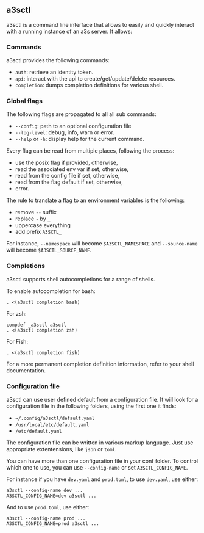 ## a3sctl

a3sctl is a command line interface that allows to easily and quickly interact
with a running instance of an a3s server. It allows:

### Commands

a3sctl provides the following commands:

* `auth`: retrieve an identity token.
* `api`: interact with the api to create/get/update/delete resources.
* `completion`: dumps completion definitions for various shell.

### Global flags

The following flags are propagated to all all sub commands:

* `--config`: path to an optional configuration file
* `--log-level`: debug, info, warn or error.
* `--help` or `-h`: display help for the current command.

Every flag can be read from multiple places, following the process:

* use the posix flag if provided, otherwise,
* read the associated env var if set, otherwise,
* read from the config file if set, otherwise,
* read from the flag default if set, otherwise,
* error.

The rule to translate a flag to an environment variables is the following:

* remove `--` suffix
* replace `-` by `_`
* uppercase everything
* add prefix `A3SCTL_`

For instance, `--namespace` will become `$A3SCTL_NAMESPACE` and `--source-name`
will become `$A3SCTL_SOURCE_NAME`.

### Completions

a3sctl supports shell autocompletions for a range of shells.

To enable autocompletion for bash:

    . <(a3sctl completion bash)

For zsh:

    compdef _a3sctl a3sctl
    . <(a3sctl completion zsh)

For Fish:

    . <(a3sctl completion fish)

For a more permanent completion definition information, refer to your shell
documentation.

### Configuration file

a3sctl can use user defined default from a configuration file. It will look for
a configuration file in the following folders, using the first one it finds:

* `~/.config/a3sctl/default.yaml`
* `/usr/local/etc/default.yaml`
* `/etc/default.yaml`

The configuration file can be written in various markup language. Just use
appropriate extentensions, like `json` or `toml`.

You can have more than one configuration file in your conf folder. To control
which one to use, you can use `--config-name` or set `A3SCTL_CONFIG_NAME`.

For instance if you have `dev.yaml` and `prod.toml`, to use `dev.yaml`, use
either:

    a3sctl --config-name dev ...
    A3SCTL_CONFIG_NAME=dev a3sctl ...

And to use `prod.toml`, use either:

    a3sctl --config-name prod ...
    A3SCTL_CONFIG_NAME=prod a3sctl ...
